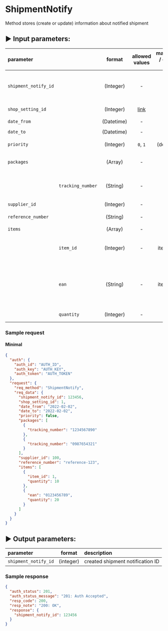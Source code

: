 # ShipmentNotify

Method stores (create or update) information about notified shipment

## :arrow_forward: Input parameters:

| parameter            |                   |   format   |                        allowed values                        | mandatory / default value | description                                                                                                                     |
|:---------------------|:------------------|:----------:|:------------------------------------------------------------:|:-------------------------:|:--------------------------------------------------------------------------------------------------------------------------------|
| `shipment_notify_id` |                   | (Integer)  |                              -                               |                           | (optional for update) - `shipment_notify_id` return from first response                                                         |
| `shop_setting_id`    |                   | (Integer)  | [link](https://egon.isklad.eu/klient/settings-shop-settings) |    :heavy_check_mark:     | Set-to-order setting ID                                                                                                         |
| `date_from`          |                   | (Datetime) |                              -                               |    :heavy_check_mark:     | Delivery date from                                                                                                              |
| `date_to`            |                   | (Datetime) |                              -                               |    :heavy_check_mark:     | Delivery date to                                                                                                                |
| `priority`           |                   | (Integer)  |                           `0`, `1`                           |        (default 0)        | If the shipment has priority, set to `1`                                                                                        |
| `packages`           |                   |  (Array)   |                              -                               |    :heavy_check_mark:     | Array of packages, at least one is mandatory                                                                                    |
|                      | `tracking_number` |  (String)  |                              -                               |    :heavy_check_mark:     | Tracking number of the package (printed as barcode on label)                                                                    |
| `supplier_id`        |                   | (Integer)  |                              -                               |    :heavy_check_mark:     | Supplier ID                                                                                                                     |
| `reference_number`   |                   |  (String)  |                              -                               |    :heavy_check_mark:     | Reference Nr. of order                                                                                                          |
| `items`              |                   |  (Array)   |                              -                               |    :heavy_check_mark:     | Items                                                                                                                           |
|                      | `item_id`         | (Integer)  |                              -                               |   (yes, item_id or ean)   | Advised inventory card item_id (recommended to fill this)                                                                       | 
|                      | `ean`             |  (String)  |                              -                               |   (yes, item_id or ean)   | Advised inventory ean (optional if you dont have an inventory in system, yet). If the item_id is filled, this param is ignored. |
|                      | `quantity`        | (Integer)  |                              -                               |    :heavy_check_mark:     | Advised inventory quantity                                                                                                      |

### Sample request

#### Minimal

```json
{
  "auth": {
    "auth_id": "AUTH_ID",
    "auth_key": "AUTH_KEY",
    "auth_token": "AUTH_TOKEN"
  },
  "request": {
    "req_method": "ShipmentNotify",
    "req_data": {
      "shipment_notify_id": 123456,
      "shop_setting_id": 1,
      "date_from": "2022-02-02",
      "date_to": "2022-02-02",
      "priority": false,
      "packages": [
        {
          "tracking_number": "1234567890"
        },
        {
          "tracking_number": "0987654321"
        }
      ],
      "supplier_id": 100,
      "reference_number": "reference-123",
      "items": [
        {
          "item_id": 1,
          "quantity": 10
        },
        {
          "ean": "0123456789",
          "quantity": 20
        }
      ]
    }
  }
}
```

## :arrow_forward: Output parameters:

| parameter            |  format   | description                      |
|:---------------------|:---------:|:---------------------------------|
| `shipment_notify_id` | (integer) | created shipment notification ID |

### Sample response

```json
{
  "auth_status": 201,
  "auth_status_message": "201: Auth Accepted",
  "resp_code": 200,
  "resp_note": "200: OK",
  "response": {
    "shipment_notify_id": 123456
  }
}
```

